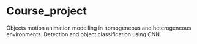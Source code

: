 # Course_project
Objects motion animation modelling in homogeneous and heterogeneous environments. 
Detection and object classification using CNN.
